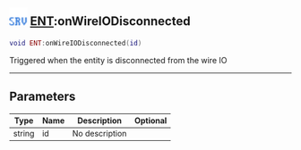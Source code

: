 ## <img src="../../.gitbook/assets/server.png" width="32" height="32" /> [ENT](../ent/README.md):onWireIODisconnected

```lua
void ENT:onWireIODisconnected(id)
```

Triggered when the entity is disconnected from the wire IO

------
## Parameters

| Type   | Name | Description | Optional |
| ------ | ---- | ----------- | -------: |
| string | id | No description |  |

